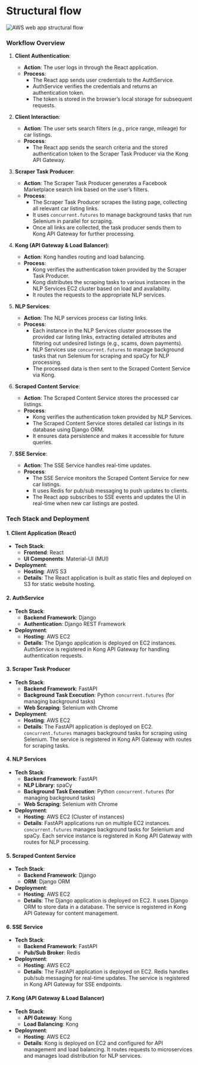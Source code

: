 # Structural flow

![AWS web app structural flow](https://github.com/user-attachments/assets/82f72445-78f3-4cfb-bb67-b1354df29467)

### Workflow Overview

1. **Client Authentication**:
   - **Action**: The user logs in through the React application.
   - **Process**:
     - The React app sends user credentials to the AuthService.
     - AuthService verifies the credentials and returns an authentication token.
     - The token is stored in the browser’s local storage for subsequent requests.

2. **Client Interaction**:
   - **Action**: The user sets search filters (e.g., price range, mileage) for car listings.
   - **Process**:
     - The React app sends the search criteria and the stored authentication token to the Scraper Task Producer via the Kong API Gateway.

3. **Scraper Task Producer**:
   - **Action**: The Scraper Task Producer generates a Facebook Marketplace search link based on the user’s filters.
   - **Process**:
     - The Scraper Task Producer scrapes the listing page, collecting all relevant car listing links.
     - It uses `concurrent.futures` to manage background tasks that run Selenium in parallel for scraping.
     - Once all links are collected, the task producer sends them to Kong API Gateway for further processing.

4. **Kong (API Gateway & Load Balancer)**:
   - **Action**: Kong handles routing and load balancing.
   - **Process**:
     - Kong verifies the authentication token provided by the Scraper Task Producer.
     - Kong distributes the scraping tasks to various instances in the NLP Services EC2 cluster based on load and availability.
     - It routes the requests to the appropriate NLP services.

5. **NLP Services**:
   - **Action**: The NLP services process car listing links.
   - **Process**:
     - Each instance in the NLP Services cluster processes the provided car listing links, extracting detailed attributes and filtering out undesired listings (e.g., scams, down payments).
     - NLP Services use `concurrent.futures` to manage background tasks that run Selenium for scraping and spaCy for NLP processing.
     - The processed data is then sent to the Scraped Content Service via Kong.

6. **Scraped Content Service**:
   - **Action**: The Scraped Content Service stores the processed car listings.
   - **Process**:
     - Kong verifies the authentication token provided by NLP Services.
     - The Scraped Content Service stores detailed car listings in its database using Django ORM.
     - It ensures data persistence and makes it accessible for future queries.

7. **SSE Service**:
   - **Action**: The SSE Service handles real-time updates.
   - **Process**:
     - The SSE Service monitors the Scraped Content Service for new car listings.
     - It uses Redis for pub/sub messaging to push updates to clients.
     - The React app subscribes to SSE events and updates the UI in real-time when new car listings are posted.

### Tech Stack and Deployment

#### 1. **Client Application (React)**
- **Tech Stack**:
  - **Frontend**: React
  - **UI Components**: Material-UI (MUI)
- **Deployment**:
  - **Hosting**: AWS S3
  - **Details**: The React application is built as static files and deployed on S3 for static website hosting.

#### 2. **AuthService**
- **Tech Stack**:
  - **Backend Framework**: Django
  - **Authentication**: Django REST Framework
- **Deployment**:
  - **Hosting**: AWS EC2
  - **Details**: The Django application is deployed on EC2 instances. AuthService is registered in Kong API Gateway for handling authentication requests.

#### 3. **Scraper Task Producer**
- **Tech Stack**:
  - **Backend Framework**: FastAPI
  - **Background Task Execution**: Python `concurrent.futures` (for managing background tasks)
  - **Web Scraping**: Selenium with Chrome
- **Deployment**:
  - **Hosting**: AWS EC2
  - **Details**: The FastAPI application is deployed on EC2. `concurrent.futures` manages background tasks for scraping using Selenium. The service is registered in Kong API Gateway with routes for scraping tasks.

#### 4. **NLP Services**
- **Tech Stack**:
  - **Backend Framework**: FastAPI
  - **NLP Library**: spaCy
  - **Background Task Execution**: Python `concurrent.futures` (for managing background tasks)
  - **Web Scraping**: Selenium with Chrome
- **Deployment**:
  - **Hosting**: AWS EC2 (Cluster of instances)
  - **Details**: FastAPI applications run on multiple EC2 instances. `concurrent.futures` manages background tasks for Selenium and spaCy. Each service instance is registered in Kong API Gateway with routes for NLP processing.

#### 5. **Scraped Content Service**
- **Tech Stack**:
  - **Backend Framework**: Django
  - **ORM**: Django ORM
- **Deployment**:
  - **Hosting**: AWS EC2
  - **Details**: The Django application is deployed on EC2. It uses Django ORM to store data in a database. The service is registered in Kong API Gateway for content management.

#### 6. **SSE Service**
- **Tech Stack**:
  - **Backend Framework**: FastAPI
  - **Pub/Sub Broker**: Redis
- **Deployment**:
  - **Hosting**: AWS EC2
  - **Details**: The FastAPI application is deployed on EC2. Redis handles pub/sub messaging for real-time updates. The service is registered in Kong API Gateway for SSE endpoints.

#### 7. **Kong (API Gateway & Load Balancer)**
- **Tech Stack**:
  - **API Gateway**: Kong
  - **Load Balancing**: Kong
- **Deployment**:
  - **Hosting**: AWS EC2
  - **Details**: Kong is deployed on EC2 and configured for API management and load balancing. It routes requests to microservices and manages load distribution for NLP services.
